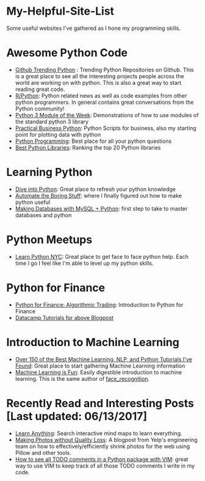 # My-Helpful-Site-List
Some useful websites I've gathered as I hone my programming skills.

# Awesome Python Code
* [Github Trending Python](https://github.com/trending/python) : Trending Python Repositories on Github. This is a great place to see all the interesting projects people across the world are working on with python. This is also a great way to start reading great code.
* [R/Python](https://www.reddit.com/r/Python): Python related news as well as code examples from other python programmers. In general contains great conversations from the Python community!
* [Python 3 Module of the Week](https://pymotw.com/3/): Demonstrations of how to use modules of the standard python 3 library
* [Practical Business Python](http://pbpython.com/): Python Scripts for business, also my starting point for plotting data with python
* [Python Programming](https://pythonprogramming.net/): Best place for all your python questions
* [Best Python Libraries](http://noeticforce.com/best-python-libraries): Ranking the top 20 Python libraries

# Learning Python
* [Dive into Python](http://www.diveintopython3.net): Great place to refresh your python knowledge
* [Automate the Boring Stuff](https://automatetheboringstuff.com): where I finally figured out how to make python useful
* [Making Databases with MySQL + Python](https://pythonprogramming.net/mysql-intro/): first step to take to master databases and python

# Python Meetups 
* [Learn Python NYC](https://www.meetup.com/learn-python-nyc/): Great place to get face to face python help. Each time I go I feel like I'm able to level up my python skills. 

# Python for Finance
* [Python for Finance: Algorithmic Trading](https://medium.com/datacamp/python-for-finance-algorithmic-trading-60fdfb9bb20d): Introduction to Python for Finance
* [Datacamp Tutorials for above Blogpost](https://github.com/Kacawi/datacamp-community)

# Introduction to Machine Learning
* [Over 150 of the Best Machine Learning, NLP, and Python Tutorials I've Found](https://unsupervisedmethods.com/over-150-of-the-best-machine-learning-nlp-and-python-tutorials-ive-found-ffce2939bd78): Great place to start gathering Machine Learning information
* [Machine Learning is Fun](https://medium.com/@ageitgey/machine-learning-is-fun-80ea3ec3c471): Easily digestible introduction to machine learning. This is the same author of [face_recognition](https://github.com/ageitgey/face_recognition).

# Recently Read and Interesting Posts [Last updated: 06/13/2017]
* [Learn Anything](https://learn-anything.xyz/): Search interactive mind maps to learn everything.
* [Making Photos without Quality Loss](https://engineeringblog.yelp.com/2017/06/making-photos-smaller.html): A blogpost from Yelp's engineering team on how to effectively/efficiently shrink photos for the web using Pillow and other tools.
* [How to see all TODO comments in a Python package with VIM](https://stackoverflow.com/questions/29505942/how-to-see-all-todo-comments-under-a-python-package-in-vim): great way to use VIM to keep track of all those TODO comments I write in my code.
